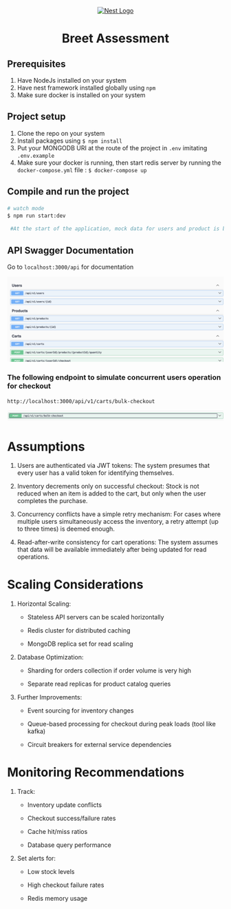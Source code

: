 <p align="center">
  <a href="http://nestjs.com/" target="blank"><img src="https://nestjs.com/img/logo-small.svg" width="120" alt="Nest Logo" /></a>
</p>



<h1 style="text-align: center;" >Breet Assessment</h1>

## Prerequisites
1. Have NodeJs installed on your system
2. Have nest framework installed globally using `npm`
3. Make sure docker is installed on your system


## Project setup
1. Clone the repo on your system
2. Install packages using `$ npm install`
3. Put your MONGODB URI at the route of the project in `.env` imitating `.env.example`
4. Make sure your docker is running, then start redis server by running the `docker-compose.yml` file : `$ docker-compose up`


## Compile and run the project

```bash
# watch mode
$ npm run start:dev
```

 ```bash
  #At the start of the application, mock data for users and product is being saved to the database
```
## API Swagger Documentation
Go to `localhost:3000/api` for documentation
<p align="center">
  <a href="http://nestjs.com/" target="blank"><img src="./static/pic1.png"  alt="Nest Logo" /></a>
</p>

### The following endpoint to simulate concurrent users operation for checkout
`http://localhost:3000/api/v1/carts/bulk-checkout`
<p align="center">
  <a href="http://nestjs.com/" target="blank"><img src="./static/pic2.png"  alt="Nest Logo" /></a>
</p>

# Assumptions

1. Users are authenticated via JWT tokens: The system presumes that every user has a valid token for identifying themselves.

2. Inventory decrements only on successful checkout: Stock is not reduced when an item is added to the cart, but only when the user completes the purchase.

3. Concurrency conflicts have a simple retry mechanism: For cases where multiple users simultaneously access the inventory, a retry attempt (up to three times) is deemed enough.

4. Read-after-write consistency for cart operations: The system assumes that data will be available immediately after being updated for read operations.

# Scaling Considerations
1. Horizontal Scaling:

    - Stateless API servers can be scaled horizontally

    - Redis cluster for distributed caching

    - MongoDB replica set for read scaling

2. Database Optimization:

    - Sharding for orders collection if order volume is very high

    - Separate read replicas for product catalog queries

3. Further Improvements:

    - Event sourcing for inventory changes

    - Queue-based processing for checkout during peak loads (tool like kafka)

    - Circuit breakers for external service dependencies

# Monitoring Recommendations

1. Track:

    - Inventory update conflicts

    - Checkout success/failure rates

    - Cache hit/miss ratios

    - Database query performance

2. Set alerts for:

    - Low stock levels

    - High checkout failure rates

    - Redis memory usage